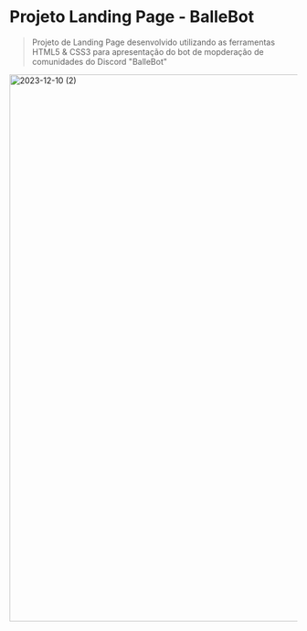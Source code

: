 # Projeto Landing Page - BalleBot

> Projeto de Landing Page desenvolvido utilizando as ferramentas HTML5 & CSS3 para apresentação do bot de mopderação de comunidades do Discord "BalleBot"

<img width="957" alt="2023-12-10 (2)" src="https://github.com/pedrootavio-xy/landing_page_ballebot/assets/153446333/8639c2df-7e94-4195-bcc3-205aa187d972">
